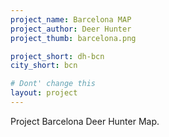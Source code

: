 ```yaml
---
project_name: Barcelona MAP
project_author: Deer Hunter
project_thumb: barcelona.png

project_short: dh-bcn
city_short: bcn

# Dont' change this
layout: project
---
```


Project Barcelona Deer Hunter Map.
